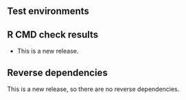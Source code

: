 ## Test environments

## R CMD check results

* This is a new release.

## Reverse dependencies

This is a new release, so there are no reverse dependencies.